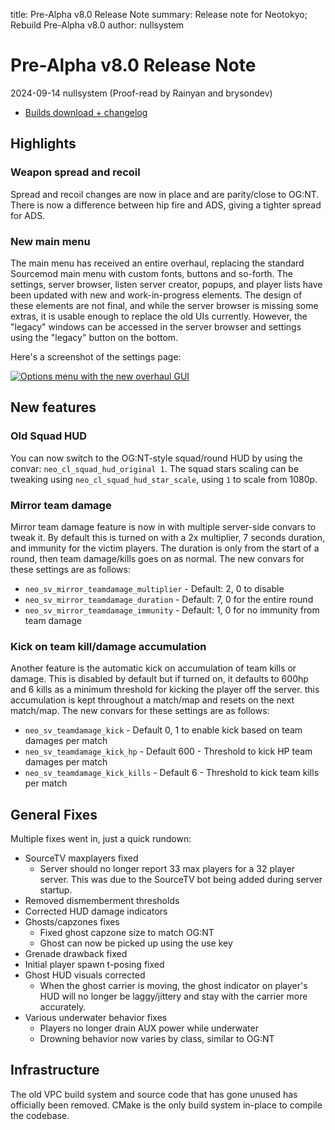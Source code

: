 title: Pre-Alpha v8.0 Release Note
summary: Release note for Neotokyo; Rebuild Pre-Alpha v8.0
author: nullsystem

# Pre-Alpha v8.0 Release Note
2024-09-14 nullsystem (Proof-read by Rainyan and brysondev)

* [Builds download + changelog](https://github.com/NeotokyoRebuild/neo/releases/tag/v8.0-prealpha)

## Highlights

### Weapon spread and recoil
Spread and recoil changes are now in place and are parity/close to OG:NT. There is now a difference between hip fire
and ADS, giving a tighter spread for ADS.

### New main menu
The main menu has received an entire overhaul, replacing the standard Sourcemod main menu with custom fonts, buttons
and so-forth. The settings,
server browser, listen server creator, popups, and player lists have been updated with new and work-in-progress
elements. The design of these elements are not final, and while
the server browser is missing some extras, it is usable enough to replace the old UIs currently. However, the "legacy"
windows can be accessed in the server browser and settings using the "legacy" button on the bottom.

Here's a screenshot of the settings page:

[![Options menu with the new overhaul GUI](neoimgui.png_thumb.png)](neoimgui.png)

## New features

### Old Squad HUD
You can now switch to the OG:NT-style squad/round HUD by using the convar: `neo_cl_squad_hud_original 1`. The 
squad stars scaling can be tweaking using `neo_cl_squad_hud_star_scale`, using `1` to scale from 1080p.

### Mirror team damage
Mirror team damage feature is now in with multiple server-side convars to tweak it. By default this is turned on with
a 2x multiplier, 7 seconds duration, and immunity for the victim players. The duration is only from the start of a
round, then team damage/kills goes on as normal. The new convars for these settings are as follows:

* `neo_sv_mirror_teamdamage_multiplier` - Default: 2, 0 to disable
* `neo_sv_mirror_teamdamage_duration` - Default: 7, 0 for the entire round
* `neo_sv_mirror_teamdamage_immunity` - Default: 1, 0 for no immunity from team damage

### Kick on team kill/damage accumulation
Another feature is the automatic kick on accumulation of team kills or damage. This is disabled by default but if
turned on, it defaults to 600hp and 6 kills as a minimum threshold for kicking the player off the server. this
accumulation is kept throughout a match/map and resets on the next match/map. The new convars for these settings are as follows:

* `neo_sv_teamdamage_kick` - Default 0, 1 to enable kick based on team damages per match
* `neo_sv_teamdamage_kick_hp` - Default 600 - Threshold to kick HP team damages per match
* `neo_sv_teamdamage_kick_kills` - Default 6 - Threshold to kick team kills per match

## General Fixes
Multiple fixes went in, just a quick rundown:

* SourceTV maxplayers fixed
    * Server should no longer report 33 max players for a 32 player server. This was due to the SourceTV bot being added during server startup.
* Removed dismemberment thresholds
* Corrected HUD damage indicators
* Ghosts/capzones fixes
    * Fixed ghost capzone size to match OG:NT
    * Ghost can now be picked up using the use key
* Grenade drawback fixed
* Initial player spawn t-posing fixed
* Ghost HUD visuals corrected
    * When the ghost carrier is moving, the ghost indicator on player's HUD will no longer be laggy/jittery and stay with the carrier more accurately.
* Various underwater behavior fixes
    * Players no longer drain AUX power while underwater
    * Drowning behavior now varies by class, similar to OG:NT

## Infrastructure
The old VPC build system and source code that has gone unused has officially been removed. CMake is the only build system in-place to compile the codebase.

